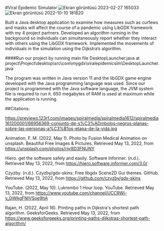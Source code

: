 #Viral Epidemic Simulator
![Ekran görüntüsü 2023-02-27 165033](https://user-images.githubusercontent.com/62616668/221581277-b975a98e-620c-4e38-81fc-f96f37410e66.png)
![Ekran görüntüsü 2022-10-10 181820](https://user-images.githubusercontent.com/62616668/221580921-12b4a316-1b00-4255-aa76-570508dec7fd.png)

Built a Java desktop application to examine how measures such as curfews and masks will affect the course of a pandemic using LibGDX framework with my 4 project partners. Developed an algorithm running in the background so individuals can simultaneously report whether they interact with others using the LibGDX framework. Implemented the movements of individuals in the simulation using the Dijkstra’s algorithm.

####Run our project by running main file DesktopLauncher.java at project\Project\desktop\src\com\mygdx\viralepidemicsim\DesktopLauncher.java

The program was written in Java version 11 and the libGDX game engine developed with the Java programming language was used.
Since our project is programmed with the Java software language, the JVM system file is required to run it.
650 megabytes of RAM is used at maximum while the application is running.


##Citations:

https://previews.123rf.com/images/spiralmedia/spiralmedia1612/spiralmedia161200001/66956369-conjunto-de-s%C3%ADmbolos-negros-planas-sobre-las-personas-a%C3%B1os-etapa-de-la-vida.jpg

Animation, F. M. (2022, May 1). Photo by Fusion Medical Animation on unsplash. Beautiful Free Images &amp; Pictures. Retrieved May 13, 2022, from https://unsplash.com/photos/rnr8D3FNUNY

Hiero. get the software safely and easily. Software Informer. (n.d.). Retrieved May 13, 2022, from https://hiero.software.informer.com/3.0/

Czyzby. (n.d.). Czyzby/gdx-skins: Free libgdx Scene2D Gui themes. GitHub. Retrieved May 13, 2022, from https://github.com/czyzby/gdx-skins

YouTube. (2022, May 10). Lukrembo 1 Hour loop. YouTube. Retrieved May 13, 2022, from https://www.youtube.com/channel/UCC9Wi-y_0jWkgFNIVSoe9hA

Rajan, H. (2022, April 18). Printing paths in Dijkstra's shortest path algorithm. GeeksforGeeks. Retrieved May 13, 2022, from https://www.geeksforgeeks.org/printing-paths-dijkstras-shortest-path-algorithm/
